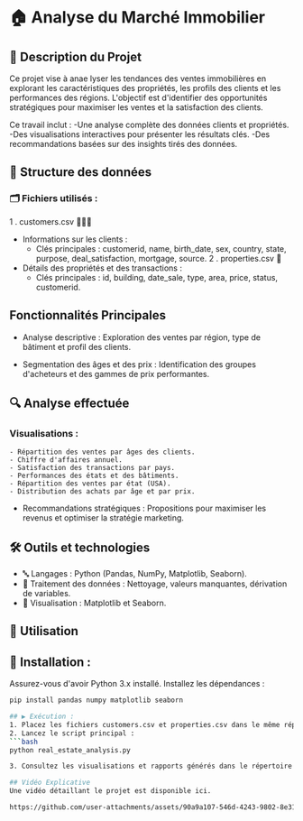 # 🏠 Analyse du Marché Immobilier

## 📖 Description du Projet
Ce projet vise à anae lyser les tendances des ventes immobilières en explorant les caractéristiques des propriétés, les profils des clients et les performances des régions. L'objectif est d'identifier des opportunités stratégiques pour maximiser les ventes et la satisfaction des clients.

Ce travail inclut :
  -Une analyse complète des données clients et propriétés.
  -Des visualisations interactives pour présenter les résultats clés.
  -Des recommandations basées sur des insights tirés des données.

## 📂 Structure des données
### 🗂️ Fichiers utilisés :
1 . customers.csv 🧑‍🤝‍🧑
   - Informations sur les clients :
      - Clés principales : customerid, name, birth_date, sex, country, state, purpose,                  deal_satisfaction, mortgage, source.
2 . properties.csv 🏢
  - Détails des propriétés et des transactions :
      - Clés principales : id, building, date_sale, type, area, price, status, customerid.
  
## Fonctionnalités Principales
- Analyse descriptive : Exploration des ventes par région, type de bâtiment et profil des clients.
  
- Segmentation des âges et des prix : Identification des groupes d'acheteurs et des gammes de prix performantes.

## 🔍 Analyse effectuée
### Visualisations :
    - Répartition des ventes par âges des clients.
    - Chiffre d'affaires annuel.
    - Satisfaction des transactions par pays.
    - Performances des états et des bâtiments.
    - Répartition des ventes par état (USA).
    - Distribution des achats par âge et par prix.

- Recommandations stratégiques : Propositions pour maximiser les revenus et optimiser la stratégie marketing.

## 🛠️ Outils et technologies
  - 🔤 Langages : Python (Pandas, NumPy, Matplotlib, Seaborn).
  - 🧹 Traitement des données : Nettoyage, valeurs manquantes, dérivation de variables.
  - 🎨 Visualisation : Matplotlib et Seaborn.

## 🚀 Utilisation
## 🔧 Installation :
Assurez-vous d'avoir Python 3.x installé. Installez les dépendances :
```bash
pip install pandas numpy matplotlib seaborn

## ▶️ Exécution :
1. Placez les fichiers customers.csv et properties.csv dans le même répertoire que le script.
2. Lancez le script principal :
```bash
python real_estate_analysis.py

3. Consultez les visualisations et rapports générés dans le répertoire de sortie.

## Vidéo Explicative
Une vidéo détaillant le projet est disponible ici.

https://github.com/user-attachments/assets/90a9a107-546d-4243-9802-8e31566902bc
